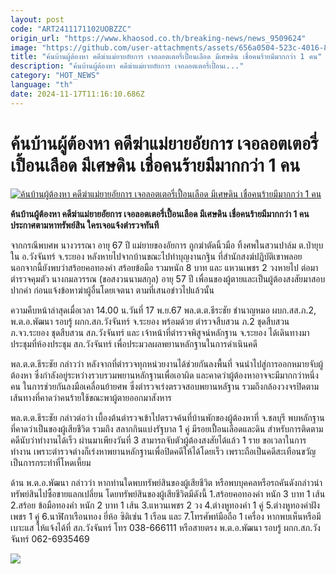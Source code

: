 ```yaml
---
layout: post
code: "ART2411171102UOBZZC"
origin_url: "https://www.khaosod.co.th/breaking-news/news_9509624"
image: "https://github.com/user-attachments/assets/656a0504-523c-4016-8879-d79dc91cb541"
title: "ค้นบ้านผู้ต้องหา คดีฆ่าแม่ยายอัยการ เจอลอตเตอรี่เปื้อนเลือด มีเศษดิน เชื่อคนร้ายมีมากกว่า 1 คน"
description: "ค้นบ้านผู้ต้องหา คดีฆ่าแม่ยายอัยการ เจอลอตเตอรี่เปื้อนเ..."
category: "HOT_NEWS"
language: "th"
date: 2024-11-17T11:16:10.686Z
---
```


# ค้นบ้านผู้ต้องหา คดีฆ่าแม่ยายอัยการ เจอลอตเตอรี่เปื้อนเลือด มีเศษดิน เชื่อคนร้ายมีมากกว่า 1 คน

[![ค้นบ้านผู้ต้องหา คดีฆ่าแม่ยายอัยการ เจอลอตเตอรี่เปื้อนเลือด มีเศษดิน เชื่อคนร้ายมีมากกว่า 1 คน](https://www.khaosod.co.th/wpapp/uploads/2024/11/killmother.jpg "ค้นบ้านผู้ต้องหา คดีฆ่าแม่ยายอัยการ เจอลอตเตอรี่เปื้อนเลือด มีเศษดิน เชื่อคนร้ายมีมากกว่า 1 คน")](https://www.khaosod.co.th/wpapp/uploads/2024/11/killmother.jpg)

**ค้นบ้านผู้ต้องหา คดีฆ่าแม่ยายอัยการ เจอลอตเตอรี่เปื้อนเลือด มีเศษดิน เชื่อคนร้ายมีมากกว่า 1 คน ประกาศตามหาทรัพย์สิน ใครเจอแจ้งตำรวจทันที**

จากกรณีพบศพ นางวรรณา อายุ 67 ปี แม่ยายของอัยการ ถูกฆ่าตัดนิ้วมือ ทิ้งศพในสวนปาล์ม ต.ป่ายุบใน อ.วังจันทร์ จ.ระยอง หลังหายไปจากบ้านขณะไปทำบุญงานกฐิน ที่สำนักสงฆ์ปฎิบัติเขาพลอย นอกจากนี้ยังพบว่าสร้อยคอทองคำ สร้อยข้อมือ รวมหนัก 8 บาท และ แหวนเพชร 2 วงหายไป ต่อมาตำรวจคุมตัว นางกมลวรรณ (ขอสงวนนามสกุล) อายุ 57 ปี เพื่อนของผู้ตายและเป็นผู้ต้องสงสัยมาสอบปากคำ ก่อนแจ้งข้อหาฆ่าผู้อื่นโดยเจตนา ตามที่เสนอข่าวไปแล้วนั้น

ความคืบหน้าล่าสุดเมื่อเวลา 14.00 น.วันที่ 17 พ.ย.67 พล.ต.ต.ธีระชัย ชำนาญหมอ ผบก.สส.ภ.2, พ.ต.อ.พัฒนา รอบรู้ ผกก.สภ.วังจันทร์ จ.ระยอง พร้อมด้วย ตำรวจสืบสวน ภ.2 ชุดสืบสวน ภ.จว.ระยอง ชุดสืบสวน สภ.วังจันทร์ และ เจ้าหน้าที่ตำรวจพิสูจน์หลักฐาน จ.ระยอง ได้เดินทางมาประชุมที่ห้องประชุม สภ.วังจันทร์ เพื่อประมวลผลพยานหลักฐานในการดำเนินคดี

พล.ต.ต.ธีระชัย กล่าวว่า หลังจากที่ตำรวจทุกหน่วยงานได้ช่วยกันลงพื้นที่ จนนำไปสู่การออกหมายจับผู้ต้องหา ซึ่งกำลังอยู่ระหว่างรวบรวมพยานหลักฐานเพื่อเอาผิด และคาดว่าผู้ต้องหาอาจจะมีมากกว่าหนึ่งคน ในการช่วยกันลงมือเคลื่อนย้ายศพ ซึ่งตำรวจเร่งตรวจสอบพยานหลัฐาน รวมถึงกล้องวงจรปิดตามเส้นทางที่คาดว่าคนร้ายใช้ขณะพาผู้ตายออกมาสังหาร

พล.ต.ต.ธีระชัย กล่าวต่อว่า เบื้องต้นตำรวจเข้าไปตรวจค้นที่บ้านพักของผู้ต้องหาที่ จ.ชลบุรี พบหลักฐานที่คาดว่าเป็นของผู้เสียชีวิต รวมถึง สลากกินแบ่งรัฐบาล 1 คู่ มีรอยเปื้อนเลือดและดิน สำหรับการติดตามคดีนับว่าทำงานได้เร็ว ผ่านมาเพียงวันที่ 3 สามารถจับตัวผู้ต้องสงสัยได้แล้ว 1 ราย ขอเวลาในการทำงาน เพราะตำรวจต่างก็เร่งหาพยานหลักฐานเพื่อปิดคดีให้ได้โดยเร็ว เพราะถือเป็นคดีสะเทือนขวัญ เป็นการกระทำที่โหดเหี้ยม

ด้าน พ.ต.อ.พัฒนา กล่าวว่า หากท่านใดพบทรัพย์สินของผู้เสียชีวิต หรือพบบุคคลหรือรถคันดังกล่าวนำทรัพย์สินไปซื้อขายแลกเปลี่ยน โดยทรัพย์สินของผู้เสียชีวิตมีดังนี้ 1.สร้อยคอทองคำ หนัก 3 บาท 1 เส้น 2.สร้อย ข้อมือทองคำ หนัก 2 บาท 1 เส้น 3.แหวนเพชร 2 วง 4.ต่างหูทองคำ 1 คู่ 5.ต่างหูทองคำฝังเพชร 1 คู่ 6.นาฬิกาเรือนทอง ยี่ห้อ ซิติเซ่น 1 เรือน และ 7.โทรศัพท์มือถือ 1 เครื่อง หากพบเห็นหรือมีเบาะแส ให้แจ้งได้ที่ สภ.วังจันทร์ โทร 038-666111 หรือสายตรง พ.ต.อ.พัฒนา รอบรู้ ผกก.สภ.วังจันทร์ 062-6935469

[![](https://www.khaosod.co.th/wpapp/uploads/2024/11/killmother3.jpeg)](https://www.khaosod.co.th/wpapp/uploads/2024/11/killmother3.jpeg)

